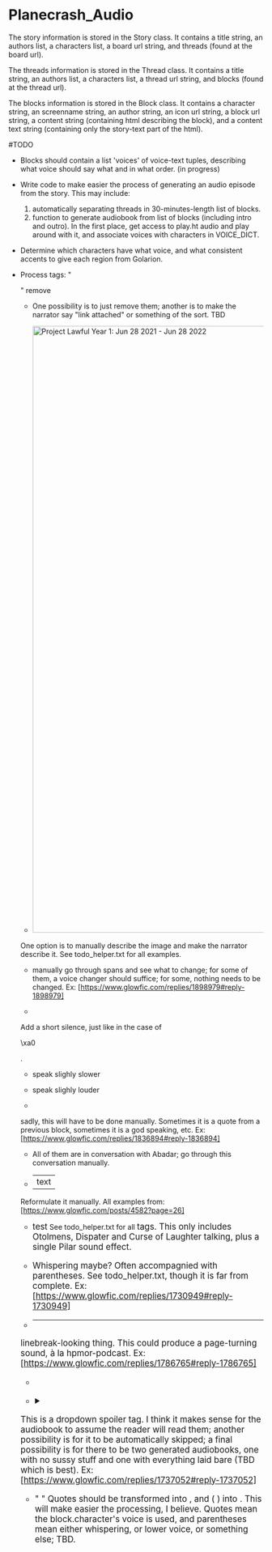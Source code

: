 # Planecrash_Audio

The story information is stored in the Story class.
It contains a title string, an authors list, a characters list, a board url string, and threads (found at the board url).

The threads information is stored in the Thread class.
It contains a title string, an authors list, a characters list, a thread url string, and blocks (found at the thread url).

The blocks information is stored in the Block class.
It contains a character string, an screenname string, an author string, an icon url string, a block url string, a content string (containing html describing the block), and a content text string (containing only the story-text part of the html).

#TODO
- Blocks should contain a list 'voices' of voice-text tuples, describing what voice should say what and in what order. (in progress)

- Write code to make easier the process of generating an audio episode from the story. This may include:
    1. automatically separating threads in 30-minutes-length list of blocks.
    2. function to generate audiobook from list of blocks (including intro and outro).
    In the first place, get access to play.ht audio and play around with it, and associate voices with characters in VOICE_DICT.

- Determine which characters have what voice, and what consistent accents to give each region from Golarion.

- Process tags:
    "<div class="post-content"></div>"
    remove

    - <a href=""></a>
    One possibility is to just remove them; another is to make the narrator say "link attached" or something of the sort. TBD
    
    - <img alt="Project Lawful Year 1:  Jun 28 2021 - Jun 28 2022" height="1199" src="https://i.imgur.com/5HeP9cG.jpg" width="1884"/>
    One option is to manually describe the image and make the narrator describe it. See todo_helper.txt for all examples.
    
    - <span style="font-size: 11pt; font-family: Arial; color: #000000; background-color: transparent; font-weight: 400; font-style: normal; font-variant: normal; text-decoration: none; vertical-align: baseline;white-space: pre-wrap;"></span>
    manually go through spans and see what to change; for some of them, a voice changer should suffice; for some, nothing needs to be changed.
    Ex: [https://www.glowfic.com/replies/1898979#reply-1898979]
    
    - <br/>
    Add a short silence, just like in the case of <p>\xa0</p>.
    
    - <em></em>
    speak slighly slower
    
    - <strong></strong>
    speak slighly louder
    
    - <blockquote></blockquote>
    sadly, this will have to be done manually. Sometimes it is a quote from a previous block, sometimes it is a god speaking, etc. 
    Ex: [https://www.glowfic.com/replies/1836894#reply-1836894]
    
    - <abbr title="saying goodbye"></abbr>
    All of them are in conversation with Abadar; go through this conversation manually.
    
    - <table style="width: auto;">
	    <tbody>
	      <tr>
	        <td style="border: 0;">text</td>
          </tr>
        </tbody>
      </table>
    Reformulate it manually.
    All examples from: [https://www.glowfic.com/posts/4582?page=26]
    
    - <big>test</big>
    See todo_helper.txt for all <big> tags. This only includes Otolmens, Dispater and Curse of Laughter talking, plus a single Pilar sound effect.

    - <small></small>
    Whispering maybe? Often accompagnied with parentheses. See todo_helper.txt, though it is far from complete.
    Ex: [https://www.glowfic.com/replies/1730949#reply-1730949]

    - <hr/>
    linebreak-looking thing. This could produce a page-turning sound, à la hpmor-podcast.
    Ex: [https://www.glowfic.com/replies/1786765#reply-1786765]

    - <p></p>
    <p dir="ltr" style="line-height: 1.38; margin-top: 0pt; margin-bottom: 0pt;"><p>

    - <details>
	    <summary></summary>
	    <p></p>
      </details>
    This is a dropdown spoiler tag. I think it makes sense for the audiobook to assume the reader will read them; another possibility is for it to be automatically skipped; a final possibility is for there to be two generated audiobooks, one with no sussy stuff and one with everything laid bare (TBD which is best).
    Ex: [https://www.glowfic.com/replies/1737052#reply-1737052]
    
    - " " Quotes should be transformed into <quote> </quote>, and ( ) into <parenthesis> </parenthesis>. This will make easier the processing, I believe. Quotes mean the block.character's voice is used, and parentheses mean either whispering, or lower voice, or something else; TBD.